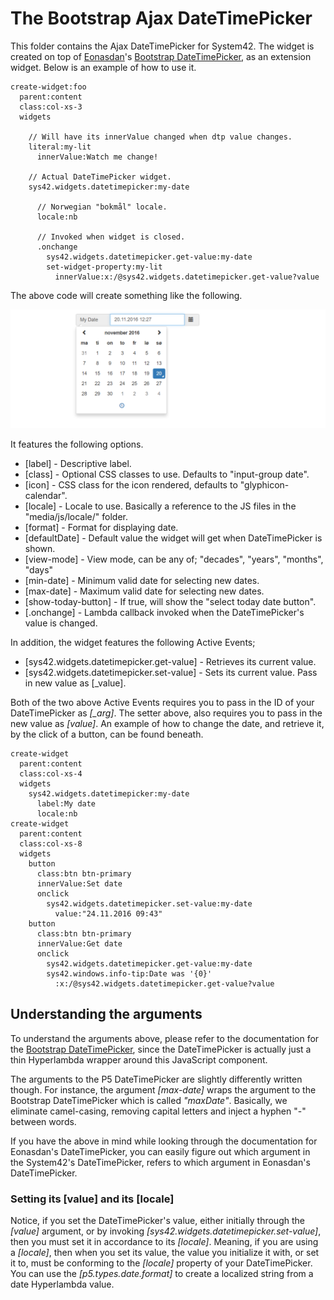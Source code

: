 ﻿The Bootstrap Ajax DateTimePicker
========

This folder contains the Ajax DateTimePicker for System42. The widget is created on top of 
[Eonasdan](https://twitter.com/Eonasdan)'s [Bootstrap DateTimePicker](https://eonasdan.github.io/bootstrap-datetimepicker/), as an extension widget.
Below is an example of how to use it.

```
create-widget:foo
  parent:content
  class:col-xs-3
  widgets

    // Will have its innerValue changed when dtp value changes.
    literal:my-lit
      innerValue:Watch me change!

    // Actual DateTimePicker widget.
    sys42.widgets.datetimepicker:my-date

      // Norwegian "bokmål" locale.
      locale:nb

      // Invoked when widget is closed.
      .onchange
        sys42.widgets.datetimepicker.get-value:my-date
        set-widget-property:my-lit
          innerValue:x:/@sys42.widgets.datetimepicker.get-value?value
```

The above code will create something like the following.

![alt tag](screenshots/datetimepicker-example-screenshot.png)

It features the following options.

* [label] - Descriptive label.
* [class] - Optional CSS classes to use. Defaults to "input-group date".
* [icon] - CSS class for the icon rendered, defaults to "glyphicon-calendar".
* [locale] - Locale to use. Basically a reference to the JS files in the "media/js/locale/" folder.
* [format] - Format for displaying date.
* [defaultDate] - Default value the widget will get when DateTimePicker is shown.
* [view-mode] - View mode, can be any of; "decades", "years", "months", "days"
* [min-date] - Minimum valid date for selecting new dates.
* [max-date] - Maximum valid date for selecting new dates.
* [show-today-button] - If true, will show the "select today date button".
* [.onchange] - Lambda callback invoked when the DateTimePicker's value is changed.

In addition, the widget features the following Active Events;

* [sys42.widgets.datetimepicker.get-value] - Retrieves its current value.
* [sys42.widgets.datetimepicker.set-value] - Sets its current value. Pass in new value as [_value].

Both of the two above Active Events requires you to pass in the ID of your DateTimePicker as *[_arg]*. The setter above, also requires you to
pass in the new value as *[value]*. An example of how to change the date, and retrieve it, by the click of a button, can be found beneath.

```
create-widget
  parent:content
  class:col-xs-4
  widgets
    sys42.widgets.datetimepicker:my-date
      label:My date
      locale:nb
create-widget
  parent:content
  class:col-xs-8
  widgets
    button
      class:btn btn-primary
      innerValue:Set date
      onclick
        sys42.widgets.datetimepicker.set-value:my-date
          value:"24.11.2016 09:43"
    button
      class:btn btn-primary
      innerValue:Get date
      onclick
        sys42.widgets.datetimepicker.get-value:my-date
        sys42.windows.info-tip:Date was '{0}'
          :x:/@sys42.widgets.datetimepicker.get-value?value
```

## Understanding the arguments

To understand the arguments above, please refer to the documentation for the [Bootstrap DateTimePicker](https://eonasdan.github.io/bootstrap-datetimepicker/Options/),
since the DateTimePicker is actually just a thin Hyperlambda wrapper around this JavaScript component.

The arguments to the P5 DateTimePicker are slightly differently written though. For instance, the argument *[max-date]* wraps the argument to
the Bootstrap DateTimePicker which is called _"maxDate"_. Basically, we eliminate camel-casing, removing capital letters and inject a hyphen "-"
between words.

If you have the above in mind while looking through the documentation for Eonasdan's DateTimePicker, you can easily figure out which argument in
the System42's DateTimePicker, refers to which argument in Eonasdan's DateTimePicker.

### Setting its [value] and its [locale]

Notice, if you set the DateTimePicker's value, either initially through the *[value]* argument, or by invoking *[sys42.widgets.datetimepicker.set-value]*,
then you must set it in accordance to its *[locale]*. Meaning, if you are using a *[locale]*, then when you set its value, the value you initialize
it with, or set it to, must be conforming to the *[locale]* property of your DateTimePicker. You can use the *[p5.types.date.format]* to create a localized
string from a date Hyperlambda value.

